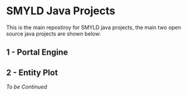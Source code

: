 # SMYLD Java Projects
This is the main repostiroy for SMYLD java projects, the main two open source java projects are shown below:

## 1 - Portal Engine
## 2 - Entity Plot

_To be Continued_
